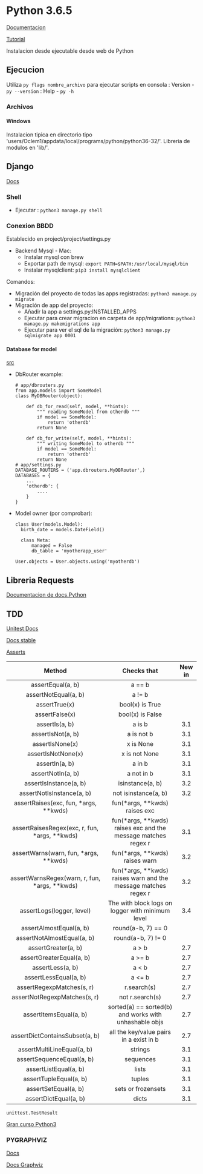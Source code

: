 # Python 3.6.5

[Documentacion](https://docs.python.org/3.6/index.html)

[Tutorial](https://docs.python.org/3.6/tutorial/index.html)



Instalacion desde ejecutable desde web de Python

## Ejecucion
Utiliza `py flags nombre_archivo` para ejecutar scripts en consola
  : Version - `py --version`
  : Help - `py -h`

### Archivos

#### Windows

Instalacion tipica en directorio tipo 'users/Oclem1/appdata/local/programs/python/python36-32/'.
Libreria de modulos en 'lib/'.

## Django
[Docs](https://docs.djangoproject.com/en/4.1/intro/tutorial02/)

### Shell
- Ejecutar : `python3 manage.py shell`

### Conexion BBDD
Establecido en project/project/settings.py

- Backend Mysql - Mac:
  - Instalar mysql con brew
  - Exportar path de mysql: `export PATH=$PATH:/usr/local/mysql/bin`
  - Instalar mysqlclient: `pip3 install mysqlclient`

Comandos:
- Migración del proyecto de todas las apps registradas: `python3 manage.py migrate`
- Migración de app del proyecto: 
  - Añadir la app a settings.py:INSTALLED_APPS
  - Ejecutar para crear migracion en carpeta de app/migrations: `python3 manage.py makemigrations app`
  - Ejecutar para ver el sql de la migración: `python3 manage.py sqlmigrate app 0001`

#### Database for model
[src](https://stackoverflow.com/questions/3519143/django-how-to-specify-a-database-for-a-model)
- DbRouter example:
  ```
  # app/dbrouters.py
  from app.models import SomeModel
  class MyDBRouter(object):

      def db_for_read(self, model, **hints):
          """ reading SomeModel from otherdb """
          if model == SomeModel:
              return 'otherdb'
          return None

      def db_for_write(self, model, **hints):
          """ writing SomeModel to otherdb """
          if model == SomeModel:
              return 'otherdb'
          return None
  # app/settings.py
  DATABASE_ROUTERS = ('app.dbrouters.MyDBRouter',)
  DATABASES = {
      ...
      'otherdb': {
          ....
      }
  }
  ```
- Model owner (por comprobar):
  ```
  class User(models.Model):
    birth_date = models.DateField()

    class Meta:
        managed = False
        db_table = 'myotherapp_user'

  User.objects = User.objects.using('myotherdb')
  ```

## Libreria Requests

[Documentacion de docs.Python](http://docs.python-requests.org/es/latest/user/quickstart.html#realizar-un-peticion)


## TDD

[Unitest Docs](https://docs.python.org/3/library/unittest.html)

[Docs stable](https://python.readthedocs.io/en/stable/library/unittest.html)

[Asserts](https://docs.python.org/3/library/unittest.html#classes-and-functions)

|                      Method                      |                            Checks that                            | New in |
| :----------------------------------------------: | :---------------------------------------------------------------: | :----: |
|                assertEqual(a, b)                 |                              a == b                               |        |
|               assertNotEqual(a, b)               |                              a != b                               |        |
|                  assertTrue(x)                   |                          bool(x) is True                          |        |
|                  assertFalse(x)                  |                         bool(x) is False                          |        |
|                  assertIs(a, b)                  |                              a is b                               |  3.1   |
|                assertIsNot(a, b)                 |                            a is not b                             |  3.1   |
|                 assertIsNone(x)                  |                             x is None                             |  3.1   |
|                assertIsNotNone(x)                |                           x is not None                           |  3.1   |
|                  assertIn(a, b)                  |                              a in b                               |  3.1   |
|                assertNotIn(a, b)                 |                            a not in b                             |  3.1   |
|              assertIsInstance(a, b)              |                         isinstance(a, b)                          |  3.2   |
|            assertNotIsInstance(a, b)             |                       not isinstance(a, b)                        |  3.2   |
|     assertRaises(exc, fun, \*args, \*\*kwds)     |                 fun(\*args, \*\*kwds) raises exc                  |        |
| assertRaisesRegex(exc, r, fun, \*args, \*\*kwds) | fun(\*args, \*\*kwds) raises exc and the message matches regex r  |  3.1   |
|     assertWarns(warn, fun, \*args, \*\*kwds)     |                 fun(\*args, \*\*kwds) raises warn                 |  3.2   |
| assertWarnsRegex(warn, r, fun, \*args, \*\*kwds) | fun(\*args, \*\*kwds) raises warn and the message matches regex r |  3.2   |
|            assertLogs(logger, level)             |         The with block logs on logger with minimum level          |  3.4   |
|             assertAlmostEqual(a, b)              |                        round(a-b, 7) == 0                         |        |
|            assertNotAlmostEqual(a, b)            |                        round(a-b, 7) != 0                         |        |
|               assertGreater(a, b)                |                               a > b                               |  2.7   |
|             assertGreaterEqual(a, b)             |                              a >= b                               |  2.7   |
|                 assertLess(a, b)                 |                               a < b                               |  2.7   |
|              assertLessEqual(a, b)               |                              a <= b                               |  2.7   |
|            assertRegexpMatches(s, r)             |                            r.search(s)                            |  2.7   |
|           assertNotRegexpMatches(s, r)           |                          not r.search(s)                          |  2.7   |
|              assertItemsEqual(a, b)              |       sorted(a) == sorted(b) and works with unhashable objs       |  2.7   |
|          assertDictContainsSubset(a, b)          |              all the key/value pairs in a exist in b              |  2.7   |
|            assertMultiLineEqual(a, b)            |                              strings                              |  3.1   |
|            assertSequenceEqual(a, b)             |                             sequences                             |  3.1   |
|              assertListEqual(a, b)               |                               lists                               |  3.1   |
|              assertTupleEqual(a, b)              |                              tuples                               |  3.1   |
|               assertSetEqual(a, b)               |                        sets or frozensets                         |  3.1   |
|              assertDictEqual(a, b)               |                               dicts                               |  3.1   |


`unittest.TestResult`

[Gran curso Python3](http://www.diveintopython3.net/table-of-contents.html#your-first-python-program)


### PYGRAPHVIZ

[Docs](https://pygraphviz.github.io/documentation.html)

[Docs Graphviz](https://graphviz.org/doc/info/shapes.html)



